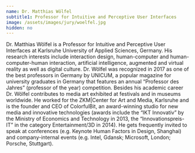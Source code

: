 ```yaml
---
name: Dr. Matthias Wölfel
subtitle1: Professor for Intuitive and Perceptive User Interfaces
image: /assets/images/jury/woelfel.jpg
hidden: no
--- 
```

Dr. Matthias Wölfel is a Professor for Intuitive and Perceptive User Interfaces at Karlsruhe University of Applied Sciences, Germany. His research interests include interaction design, human-computer and human-computer-human interaction, artificial intelligence, augmented and virtual reality as well as digital culture. Dr. Wölfel was recognized in 2017 as one of the best professors in Germany by UNICUM, a popular magazine for university graduates in Germany that features an annual “Professor des Jahres” (professor of the year) competition. Besides his academic career Dr. Wölfel contributes to media art exhibited at festivals and in museums worldwide. He worked for the ZKM\|Center for Art and Media, Karlsruhe and is the founder and CEO of ColorfulBit, an award-winning studio for new media and innovative technologies (awards include the “IKT Innovativ” by the Ministry of Economics and Technology in 2013, the “Innovationspreis-IT” in the category Entertainment/3D in 2014). He gets frequently invited to speak at conferences (e.g. Keynote Human Factors in Design, Shanghai) and company-internal events (e.g. Intel, Gdansk; Microsoft, London; Porsche, Stuttgart).
